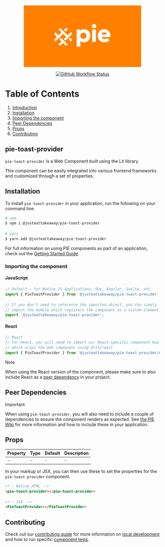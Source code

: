 <p align="center">
  <img align="center" src="../../../readme_image.png" height="200" alt="">
</p>

<p align="center">
  <a href="https://www.npmjs.com/@justeattakeaway/pie-toast-provider">
    <img alt="GitHub Workflow Status" src="https://img.shields.io/npm/v/@justeattakeaway/pie-toast-provider.svg">
  </a>
</p>

# Table of Contents

1. [Introduction](#pie-toast-provider)
2. [Installation](#installation)
3. [Importing the component](#importing-the-component)
4. [Peer Dependencies](#peer-dependencies)
5. [Props](#props)
6. [Contributing](#contributing)

## pie-toast-provider

`pie-toast-provider` is a Web Component built using the Lit library.

This component can be easily integrated into various frontend frameworks and customized through a set of properties.


## Installation

To install `pie-toast-provider` in your application, run the following on your command line:

```bash
# npm
$ npm i @justeattakeaway/pie-toast-provider

# yarn
$ yarn add @justeattakeaway/pie-toast-provider
```

For full information on using PIE components as part of an application, check out the [Getting Started Guide](https://github.com/justeattakeaway/pie/wiki/Getting-started-with-PIE-Web-Components).


### Importing the component

#### JavaScript
```js
// Default – for Native JS Applications, Vue, Angular, Svelte, etc.
import { PieToastProvider } from '@justeattakeaway/pie-toast-provider';

// If you don't need to reference the imported object, you can simply
// import the module which registers the component as a custom element.
import '@justeattakeaway/pie-toast-provider';
```

#### React
```js
// React
// For React, you will need to import our React-specific component build
// which wraps the web component using ​@lit/react
import { PieToastProvider } from '@justeattakeaway/pie-toast-provider/dist/react';
```

> [!NOTE]
> When using the React version of the component, please make sure to also
> include React as a [peer dependency](#peer-dependencies) in your project.


## Peer Dependencies

> [!IMPORTANT]
> When using `pie-toast-provider`, you will also need to include a couple of dependencies to ensure the component renders as expected. See [the PIE Wiki](https://github.com/justeattakeaway/pie/wiki/Getting-started-with-PIE-Web-Components#expected-dependencies) for more information and how to include these in your application.


## Props

| Property | Type | Default | Description |
|---|---|---|---|
| - | - | - | - |

In your markup or JSX, you can then use these to set the properties for the `pie-toast-provider` component:

```html
<!-- Native HTML -->
<pie-toast-provider></pie-toast-provider>

<!-- JSX -->
<PieToastProvider></PieToastProvider>
```

## Contributing

Check out our [contributing guide](https://github.com/justeattakeaway/pie/wiki/Contributing-Guide) for more information on [local development](https://github.com/justeattakeaway/pie/wiki/Contributing-Guide#local-development) and how to run specific [component tests](https://github.com/justeattakeaway/pie/wiki/Contributing-Guide#testing).
